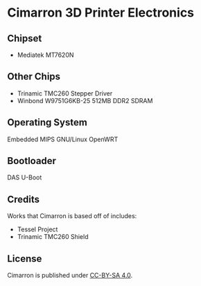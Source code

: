 # Cimarron 3D Printer Electronics

## Chipset

 - Mediatek MT7620N

## Other Chips

 - Trinamic TMC260 Stepper Driver
 - Winbond W9751G6KB-25 512MB DDR2 SDRAM

## Operating System

Embedded MIPS GNU/Linux OpenWRT

## Bootloader

DAS U-Boot

## Credits

Works that Cimarron is based off of includes:

 - Tessel Project
 - Trinamic TMC260 Shield

## License

Cimarron is published under [CC-BY-SA 4.0](/COPYING.md).
